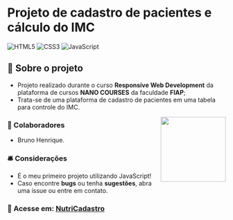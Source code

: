 # Projeto de cadastro de pacientes e cálculo do IMC

![HTML5](https://img.shields.io/badge/html5-%23E34F26.svg?style=for-the-badge&logo=html5&logoColor=white)
![CSS3](https://img.shields.io/badge/css3-%231572B6.svg?style=for-the-badge&logo=css3&logoColor=white)
![JavaScript](https://img.shields.io/badge/javascript-%23323330.svg?style=for-the-badge&logo=javascript&logoColor=%23F7DF1E)

## 📝 Sobre o projeto

* Projeto realizado durante o curso <strong>Responsive Web Development</strong> da plataforma de cursos <strong>NANO COURSES</strong> da faculdade <strong>FIAP</strong>;
* Trata-se de uma plataforma de cadastro de pacientes em uma tabela para controle do IMC.

<img align="right" width="150" src="https://github.com/user-attachments/assets/ba934c96-ab2d-48ce-b730-4d268678d623">

### 👥 Colaboradores

* Bruno Henrique.

### 🛎 Considerações

* É o meu primeiro projeto utilizando JavaScript!
* Caso encontre <strong>bugs</strong> ou tenha <strong>sugestões</strong>, abra uma issue ou entre em contato.

### 🔗 Acesse em: <a href="https://bhs1lva.github.io/Projeto-Cadastro-Nutricionista/">NutriCadastro</a>

